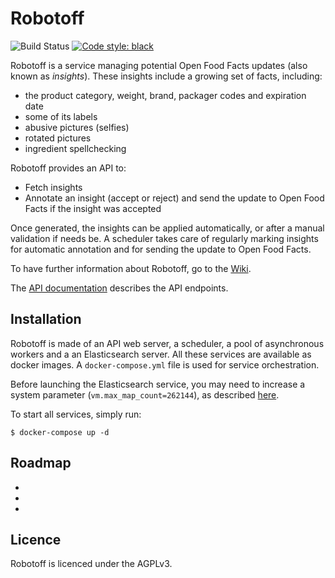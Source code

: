 # Robotoff

![Build Status](https://github.com/openfoodfacts/robotoff/workflows/Robotoff%20unit%20tests%20and%20deployments/badge.svg)
[![Code style: black](https://img.shields.io/badge/code%20style-black-000000.svg)](https://github.com/psf/black)

Robotoff is a service managing potential Open Food Facts updates (also known as _insights_).
These insights include a growing set of facts, including:
- the product category, weight, brand, packager codes and expiration date
- some of its labels
- abusive pictures (selfies)
- rotated pictures
- ingredient spellchecking

Robotoff provides an API to:
- Fetch insights
- Annotate an insight (accept or reject) and send the update to Open Food Facts if the insight was accepted

Once generated, the insights can be applied automatically, or after a manual validation if needs be.
A scheduler takes care of regularly marking insights for automatic annotation and for sending the update to Open Food Facts.

To have further information about Robotoff, go to the [Wiki](https://github.com/openfoodfacts/robotoff/wiki).

The [API documentation](https://github.com/openfoodfacts/robotoff/blob/master/doc/api.md) describes the API endpoints.

## Installation

Robotoff is made of an API web server, a scheduler, a pool of asynchronous workers and a an Elasticsearch server.
All these services are available as docker images. A `docker-compose.yml` file is used for service orchestration.

Before launching the Elasticsearch service, you may need to increase a system parameter (`vm.max_map_count=262144`), as described [here](https://stackoverflow.com/questions/51445846/elasticsearch-max-virtual-memory-areas-vm-max-map-count-65530-is-too-low-inc).

To start all services, simply run:

`$ docker-compose up -d`

## Roadmap
- 
- 
- 

## Licence

Robotoff is licenced under the AGPLv3.

